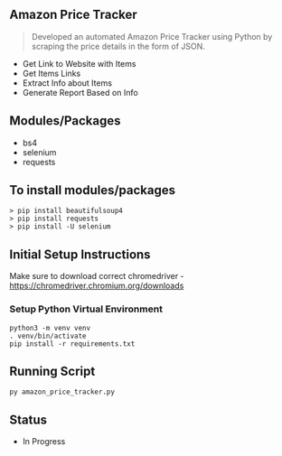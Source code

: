 ## Amazon Price Tracker

> Developed an automated Amazon Price Tracker using Python by scraping the price details in the form of JSON.
- Get Link to Website with Items
- Get Items Links
- Extract Info about Items
- Generate Report Based on Info

## Modules/Packages
* bs4
* selenium
* requests

## To install modules/packages

```buildoutcfg
> pip install beautifulsoup4
> pip install requests
> pip install -U selenium
```

## Initial Setup Instructions

Make sure to download correct chromedriver - https://chromedriver.chromium.org/downloads

### Setup Python Virtual Environment
```buildoutcfg
python3 -m venv venv
. venv/bin/activate
pip install -r requirements.txt
```
## Running Script

```buildoutcfg
py amazon_price_tracker.py
```

## Status
- In Progress
